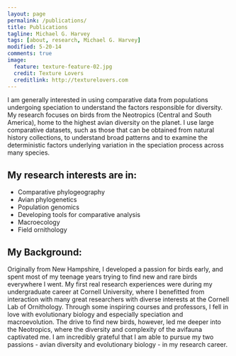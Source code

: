 ```yaml
---
layout: page
permalink: /publications/
title: Publications
tagline: Michael G. Harvey
tags: [about, research, Michael G. Harvey]
modified: 5-20-14
comments: true
image:
  feature: texture-feature-02.jpg
  credit: Texture Lovers
  creditlink: http://texturelovers.com
---
```


I am generally interested in using comparative data from populations undergoing speciation to understand the factors responsible for diversity. My research focuses on birds from the Neotropics (Central and South America), home to the highest avian diversity on the planet. I use large comparative datasets, such as those that can be obtained from natural history collections, to understand broad patterns and to examine the deterministic factors underlying variation in the speciation process across many species. 

## My research interests are in:

* Comparative phylogeography
* Avian phylogenetics
* Population genomics
* Developing tools for comparative analysis
* Macroecology
* Field ornithology

## My Background:

Originally from New Hampshire, I developed a passion for birds early, and spent most of my teenage years trying to find new and rare birds everywhere I went. My first real research experiences were during my undergraduate career at Cornell University, where I benefitted from interaction with many great researchers with diverse interests at the Cornell Lab of Ornithology. Through some inspiring courses and professors, I fell in love with evolutionary biology and especially speciation and macroevolution. The drive to find new birds, however, led me deeper into the Neotropics, where the diversity and complexity of the avifauna captivated me. I am incredibly grateful that I am able to pursue my two passions - avian diversity and evolutionary biology - in my research career.
